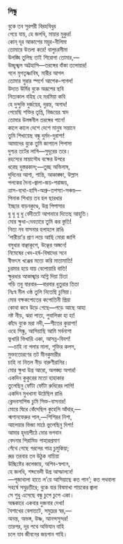 ### সিন্ধু

বুকে তব সুরপরী বিরহবিধুর  
গেয়ে যায়, হে জলধি, মায়ার মুকুর!  
কোন্‌ দূর আকাশের ময়ুর-নীলিমা  
তোমারে উতলা করে! বালুচরসীমা  
উলঙ্ঘি তুলিছ তাই শিরোপা তোমার,—   
উচ্ছৃঙ্খল অট্টহাসি—তরঙ্গের বাঁকা তলোয়ার!  
গলে মৃগতৃষ্ণাবিষ, মারীর আগল  
তোমার সুরার স্পর্শে আশেক-পাগল!  
উদ্যত উর্মির বুকে অরূপের ছবি  
নিত্যকাল বহিছ হে মরমিয়া কবি  
হে দুন্দুভি দুর্জয়ের, দুরন্ত, অগাধ!  
পেয়েছি শক্তির তৃপ্তি, বিজয়ের স্বাদ  
তোমার উলঙ্গনীল তরঙ্গের গানে!  
কালে কালে দেশে দেশে মানুষ সন্তানে  
তুমি শিখায়েছ বন্ধু দুর্মদ-দুরাশা!  
আমাদের বুকে তুমি জাগালে পিপাসা  
দুশ্চর তটের লাগি—সুদূরের তরে।  
রহস্যের মায়াসৌধ বক্ষের উপরে  
ধরেছ দুস্তরকাল;—তুচ্ছ অভিলাষ,  
দুদিনের আশা, শান্তি, আকাঙ্ক্ষা, উল্লাস  
পলকের দৈন্য-জ্বালা-জয়-পরাজয়,  
ত্রাস-ব্যথা-হাসি-অশ্রু-তপস্যা-সঞ্চয়—   
পিনাক শিখায় তব হল ছারখার  
ইচ্ছার বাড়বকুণ্ডে, উগ্র পিপাসার  
ধু ধু ধু ধু বেদীতটে আপনারে দিতেছ আহুতি।  
মোর ক্ষুধা-দেবতারে তুমি কর স্তুতি!  
নিত্য নব বাসনার হলাহলে রাঙি  
‘পারীয়া’র প্রাণ লয়ে আছি মোরা জাগি  
বসুধার বাঞ্ছাকূপে, উঞ্ছের অঙ্গনে!  
নিমেষের খেদ-হর্ষ-বিষাদের সনে  
বীভৎস খঞ্জের মতো করি মাতামাতি!  
চুরমার হয়ে যায় বেলোয়ারি বাতি!  
ক্ষুরধার আকাঙ্খার অগ্নি দিয়া চিতা  
গড়ি তবু বারবার—বারবার ধুতুরার তিতা  
নিঃস্ব নীল ওষ্ঠ তুলি নিতেছি চুমিয়া।  
মোর বক্ষকপোতের কপোতিনী প্রিয়া  
কোথা কবে উড়ে গেছে—পড়ে আছে আহা  
নষ্ট নীড়, ঝরা পাতা, পুবালিকা হা হা!  
কাঁদে বুকে মরা নদী,—শীতের কুয়াশা!  
ওহে সিন্ধু, আসিয়াছি আমি সর্বনাশা  
ভুখারি ভিখারি একা, আসন্ন-বিবশ!  
—চাহি না পলার মালা, শুক্তির কলস,  
মুক্তাতোরণের তট মীনকুমারীর  
চাহি না নিতল নীড় বারুণীরানির।  
মোর ক্ষুধা উগ্র আরো, অলঙ্ঘ্য অপার!  
একদিন কুকুরের মতো হাহাকার  
তুলেছিনু ফোঁটা ফোঁটা রুধিরের লাগি!  
একদিন মুখখানা উঠেছিল রাঙি  
ক্লেদবসাপিন্ড চুমি সিক্ত-বাসনার!  
মোরে ঘিরে কেঁদেছিল কুহেলি আঁধার,—   
শ্মশানফেরুর পাল,—শিশিরর নিশা,  
আলেয়ার ভিজা মাঠে ভুলেছিনু দিশা!  
আমার হৃদয়পীঠে মোর ভগবান  
বেদনার পিরামিড পাহারপ্রমাণ  
গেঁথে গেছে গরলের পাত্র চুমুকিয়া;  
রুদ্র তরবার তব উঠুক নাচিয়া  
উচ্ছিষ্টের কলেজায়, অশিব-স্বপনে,  
হে জলধি, শব্দভেদী উগ্র আস্ফালনে!  
—পূজাথালা হাতে ল’য়ে আসিয়াছে কত পান’; কত পথবালা  
সহর্ষে সমুদ্রতীরে; বুকে যার বিষমাখা শায়কের জ্বালা  
সে শুধু এসেছে বন্ধু চুপে চুপে একা।  
অন্ধকারে একবার দুজনার দেখা!  
বৈশাখের বেলাতটে, সমুদ্রের স্বর,—   
অনন্ত, অভঙ্গ, উষ্ণ, আনন্দসুন্দর!  
তারপর, দূর পথে অভিযান বাহি  
চলে যাব জীবনের জয়গান গাহি।  
